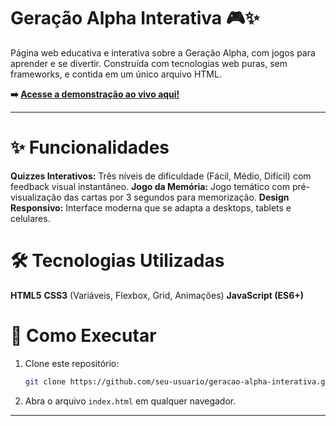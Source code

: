 # Geração Alpha Interativa 🎮✨

  

Página web educativa e interativa sobre a Geração Alpha, com jogos para aprender e se divertir. Construída com tecnologias web puras, sem frameworks, e contida em um único arquivo HTML.

**➡️ [Acesse a demonstração ao vivo aqui\!]([https://www.google.com/search?q=https://seu-usuario.github.io/geracao-alpha-interativa/])**

-----

# ✨ Funcionalidades

   **Quizzes Interativos:** Três níveis de dificuldade (Fácil, Médio, Difícil) com feedback visual instantâneo.
   **Jogo da Memória:** Jogo temático com pré-visualização das cartas por 3 segundos para memorização.
   **Design Responsivo:** Interface moderna que se adapta a desktops, tablets e celulares.

# 🛠️ Tecnologias Utilizadas

   **HTML5**
   **CSS3** (Variáveis, Flexbox, Grid, Animações)
   **JavaScript (ES6+)**

# 🚀 Como Executar

1.  Clone este repositório:
    ```bash
    git clone https://github.com/seu-usuario/geracao-alpha-interativa.git
    ```
2.  Abra o arquivo `index.html` em qualquer navegador.

-----
